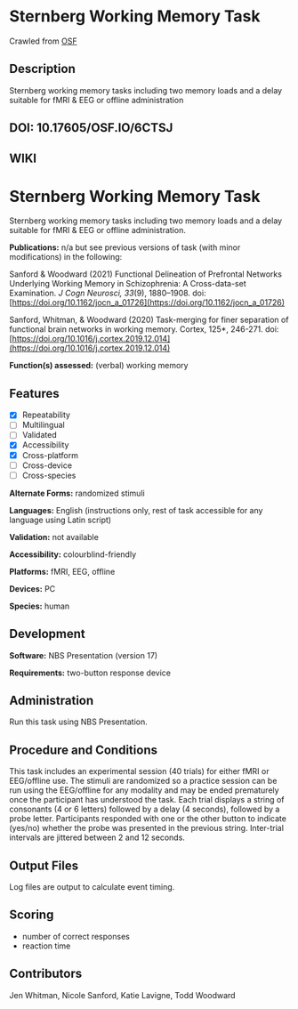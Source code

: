 # Sternberg Working Memory Task

Crawled from [OSF](https://osf.io/6ctsj/)

## Description

Sternberg working memory tasks including two memory loads and a delay suitable for fMRI &amp; EEG or offline administration

## DOI: 10.17605/OSF.IO/6CTSJ

## WIKI

# Sternberg Working Memory Task

Sternberg working memory tasks including two memory loads and a delay suitable for fMRI & EEG or offline administration.

**Publications:** n/a but see previous versions of task (with minor modifications) in the following:

Sanford & Woodward (2021) Functional Delineation of Prefrontal Networks Underlying Working Memory in Schizophrenia: A Cross-data-set Examination. *J Cogn Neurosci, 33*(9), 1880–1908. doi: [https://doi.org/10.1162/jocn_a_01726](https://doi.org/10.1162/jocn_a_01726)

Sanford, Whitman, & Woodward (2020) Task-merging for finer separation of functional brain networks in working memory. Cortex, 125*, 246-271. doi: [https://doi.org/10.1016/j.cortex.2019.12.014](https://doi.org/10.1016/j.cortex.2019.12.014)

**Function(s) assessed:** (verbal) working memory

## Features
- [x] Repeatability
- [ ] Multilingual
- [ ] Validated
- [x] Accessibility
- [x] Cross-platform
- [ ] Cross-device
- [ ] Cross-species

**Alternate Forms:** randomized stimuli

**Languages:** English (instructions only, rest of task accessible for any language using Latin script)

**Validation:** not available

**Accessibility:** colourblind-friendly

**Platforms:** fMRI, EEG, offline

**Devices:** PC

**Species:** human

## Development
**Software:** NBS Presentation (version 17)

**Requirements:** two-button response device

## Administration

Run this task using NBS Presentation.

## Procedure and Conditions

This task includes an experimental session (40 trials) for either fMRI or EEG/offline use. The stimuli are randomized so a practice session can be run using the EEG/offline for any modality and may be ended prematurely once the participant has understood the task. Each trial displays a string of consonants (4 or 6 letters) followed by a delay (4 seconds), followed by a probe letter. Participants responded with one or the other button to indicate (yes/no) whether the probe was presented in the previous string. Inter-trial intervals are jittered between 2 and 12 seconds.

## Output Files

Log files are output to calculate event timing.

## Scoring

- number of correct responses
- reaction time

## Contributors

Jen Whitman, Nicole Sanford, Katie Lavigne, Todd Woodward


  [1]: http://%22https://github.com/katielavigne/sternberg-working-memory-task/blob/main/WMscreenshot.bmp